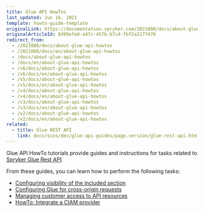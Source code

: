 ```yaml
---
title: Glue API HowTos
last_updated: Jun 16, 2021
template: howto-guide-template
originalLink: https://documentation.spryker.com/2021080/docs/about-glue-api-howtos
originalArticleId: 8d99efe6-a47c-457b-b7c4-fbf2a2177470
redirect_from:
  - /2021080/docs/about-glue-api-howtos
  - /2021080/docs/en/about-glue-api-howtos
  - /docs/about-glue-api-howtos
  - /docs/en/about-glue-api-howtos
  - /v6/docs/about-glue-api-howtos
  - /v6/docs/en/about-glue-api-howtos
  - /v5/docs/about-glue-api-howtos
  - /v5/docs/en/about-glue-api-howtos
  - /v4/docs/about-glue-api-howtos
  - /v4/docs/en/about-glue-api-howtos
  - /v3/docs/about-glue-api-howtos
  - /v3/docs/en/about-glue-api-howtos
  - /v2/docs/about-glue-api-howtos
  - /v2/docs/en/about-glue-api-howtos
related:
  - title: Glue REST API
    link: docs/scos/dev/glue-api-guides/page.version/glue-rest-api.html
---
```


Glue API HowTo tutorials provide guides and instructions for tasks related to [Spryker Glue Rest API](/docs/scos/dev/glue-api-guides/{{site.version}}/glue-rest-api.html).

From these guides, you can learn how to perform the following tasks:

* [Configuring visibility of the included section](/docs/scos/dev/tutorials-and-howtos/howtos/glue-api-howtos/configuring-visibility-of-the-included-section.html)
* [Configuring Glue for cross-origin requests](/docs/scos/dev/tutorials-and-howtos/howtos/glue-api-howtos/configuring-glue-for-cross-origin-requests.html)
* [Managing customer access to API resources](/docs/scos/dev/tutorials-and-howtos/howtos/glue-api-howtos/managing-customer-access-to-glue-api-resources.html)
* [HowTo: Integrate a CIAM provider](/docs/scos/dev/tutorials-and-howtos/howtos/glue-api-howtos/howto-integrate-a-ciam-provider)
